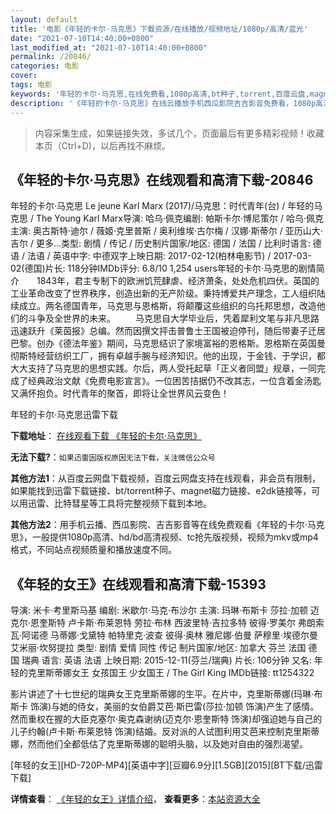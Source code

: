 ```yaml
---
layout: default
title: '电影《年轻的卡尔·马克思》下载资源/在线播放/视频地址/1080p/高清/蓝光'
date: "2021-07-10T14:40:00+0800"
last_modified_at: "2021-07-10T14:40:00+0800"
permalink: /20846/
categories: 电影
cover:
tags: 电影
keywords: '年轻的卡尔·马克思,在线免费看,1080p高清,bt种子,torrent,百度云盘,magnet,磁力链,迅雷下载资源'
description: '《年轻的卡尔·马克思》在线云播放手机西瓜影院吉吉影音免费看，1080p高清bd/hd未删减完整版和tc抢先枪版，mkv/mp4格式，附带bt/torrent种子、magnet/磁力链、百度云盘、网盘资源迅雷下载链接'
---
```


>内容采集生成，如果链接失效，多试几个，页面最后有更多精彩视频！收藏本页（Ctrl+D)，以后再找不麻烦。


## 《年轻的卡尔·马克思》在线观看和高清下载-20846

年轻的卡尔·马克思 Le jeune Karl Marx (2017)/马克思：时代青年(台) / 年轻的马克思 / The Young Karl Marx导演: 哈乌·佩克编剧: 帕斯卡尔·博尼策尔 / 哈乌·佩克主演: 奥古斯特·迪尔 / 薇姬·克里普斯 / 奥利维埃·古尔梅 / 汉娜·斯蒂尔 / 亚历山大·吉尔 / 更多...类型: 剧情 / 传记 / 历史制片国家/地区: 德国 / 法国 / 比利时语言: 德语 / 法语 / 英语中字: 中德双字上映日期: 2017-02-12(柏林电影节) / 2017-03-02(德国)片长: 118分钟IMDb评分: 6.8/10 1,254 users年轻的卡尔·马克思的剧情简介　　1843年，君主专制下的欧洲饥荒肆虐、经济萧条，处处危机四伏。英国的工业革命改变了世界秩序，创造出新的无产阶级。秉持博爱共产理念，工人组织陆续成立。两名德国青年，马克思与恩格斯，将颠覆这些组织的乌托邦思想，改造他们的斗争及全世界的未来。 　　马克思自大学毕业后，凭着犀利文笔与非凡思路迅速跃升《莱茵报》总编。然而因撰文抨击普鲁士王国被迫停刊，随后带妻子迁居巴黎。创办《德法年鉴》期间，马克思结识了家境富裕的恩格斯。恩格斯在英国曼彻斯特经营纺织工厂，拥有卓越手腕与经济知识。他的出现，于金钱、于学识，都大大支持了马克思的思想实践。尔后，两人受托起草「正义者同盟」规章，一同完成了经典政治文献《免费电影宣言》。一位困苦拮据仍不改其志，一位含着金汤匙又满怀抱负。时代青年的聚首，即将让全世界风云变色！


年轻的卡尔·马克思迅雷下载

**下载地址**： [在线观看下载 《年轻的卡尔·马克思》](https://www.993dy.com//vod-detail-id-28288.html) 


**无法下载?**：`如果迅雷因版权原因无法下载，关注微信公众号 `

**其他方法1**：从百度云网盘下载视频，百度云网盘支持在线观看，非会员有限制，如果能找到迅雷下载链接、bt/torrent种子、magnet磁力链接、e2dk链接等，可以用迅雷、比特彗星等工具将完整视频下载到本地。

**其他方法2**：用手机云播、西瓜影院、吉吉影音等在线免费观看《年轻的卡尔·马克思》，一般提供1080p高清、hd/bd高清视频、tc抢先版视频，视频为mkv或mp4格式，不同站点视频质量和播放速度不同。


## 《年轻的女王》在线观看和高清下载-15393

导演: 米卡·考里斯马基 编剧: 米歇尔·马克·布沙尔 主演: 玛琳·布斯卡 莎拉·加顿 迈克尔·恩奎斯特 卢卡斯·布莱恩特 劳拉·布林 西波里特·吉拉多特 彼得·罗美尔 弗朗索瓦·阿诺德 马蒂娜·戈黛特 帕特里克·波查 彼得·奥林 雅尼娜·伯曼 萨穆里·埃德尔曼 艾米丽·坎努提拉 类型: 剧情 爱情 同性 传记 制片国家/地区: 加拿大 芬兰 法国 德国 瑞典 语言: 英语 法语 上映日期: 2015-12-11(芬兰/瑞典) 片长: 106分钟 又名: 年轻的克里斯蒂娜女王 女孩国王 少女国王 / The Girl King IMDb链接: tt1254322

影片讲述了十七世纪的瑞典女王克里斯蒂娜的生平。在片中，克里斯蒂娜(玛琳·布斯卡 饰演)与她的侍女，美丽的女伯爵艾芭·斯巴雷(莎拉·加顿 饰演)产生了感情。然而重权在握的大臣克塞尔·奥克森谢纳(迈克尔·恩奎斯特 饰演)却强迫她与自己的儿子约翰(卢卡斯·布莱恩特 饰演)结婚。反对派的人试图利用艾芭来控制克里斯蒂娜，然而他们全都低估了克里斯蒂娜的聪明头脑，以及她对自由的强烈渴望。


[年轻的女王][HD-720P-MP4][英语中字][豆瓣6.9分][1.5GB][2015][BT下载/迅雷下载]

**详情查看**： [《年轻的女王》详情介绍](/movie/15393/)， **查看更多**：[本站资源大全](/movie/t/all/)

